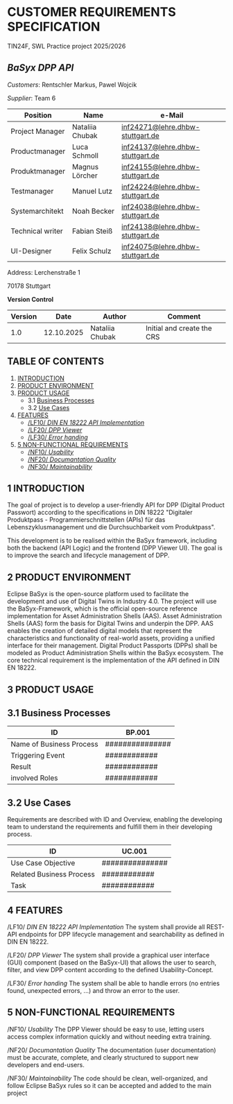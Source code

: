 # **CUSTOMER REQUIREMENTS SPECIFICATION**

TIN24F, SWL Practice project 2025/2026

## ***BaSyx DPP API***

*Customers*: Rentschler Markus, Pawel Wojcik

*Supplier*: Team 6

| **Position**     | **Name**        | **e-Mail**                         |
|------------------|-----------------|------------------------------------|
| Project Manager  | Nataliia Chubak | <inf24271@lehre.dhbw-stuttgart.de> |
| Productmanager   | Luca Schmoll    | <inf24137@lehre.dhbw-stuttgart.de> |
| Produktmanager   | Magnus Lörcher  | <inf24155@lehre.dhbw-stuttgart.de> |
| Testmanager      | Manuel Lutz     | <inf24224@lehre.dhbw-stuttgart.de> |
| Systemarchitekt  | Noah Becker     | <inf24038@lehre.dhbw-stuttgart.de> |
| Technical writer | Fabian Steiß    | <inf24138@lehre.dhbw-stuttgart.de> |
| UI-Designer      | Felix Schulz    | <inf24075@lehre.dhbw-stuttgart.de> |

Address: Lerchenstraße 1

70178 Stuttgart

**Version Control**

| **Version** | **Date**   | **Author**      | **Comment**                         |
|-------------|------------|-----------------|-------------------------------------|
| 1.0         | 12.10.2025 | Nataliia Chubak | Initial and create the CRS          |

## **TABLE OF CONTENTS**

1. [INTRODUCTION](#intro)
2. [PRODUCT ENVIRONMENT](#prod_env)
3. [PRODUCT USAGE](#produsage)
    - 3.1 [Business Processes](#bp)                            
    - 3.2 [Use Cases](#uc)                               
4. [FEATURES](#features)
    - [/LF10/ *DIN EN 18222 API Implementation*](#lf10)
    - [/LF20/ *DPP Viewer*](#lf20)
    - [/LF30/ *Error handing*](#lf30)
6. [5 NON-FUNCTIONAL REQUIREMENTS](#nfr)
    - [/NF10/ *Usability*](#nfr10)
    - [/NF20/ *Documantation Quality*](#nfr20)
    - [/NF30/ *Maintainability*](#nfr20)     

## 1 INTRODUCTION <a name="intro"></a>

The goal of project is to develop a user-friendly API for DPP (Digital Product Passwort) according to the specifications
in DIN 18222 "Digitaler Produktpass - Programmierschnittstellen (APIs) für das Lebenszyklusmanagement und die Durchsuchbarkeit 
vom Produktpass".

This development is to be realised within the BaSyx framework, including both the backend (API Logic) and the frontend (DPP Viewer UI).
The goal is to improve the search and lifecycle management of DPP.

## 2 PRODUCT ENVIRONMENT <a name="prod_env"></a> 

Eclipse BaSyx is the open-source platform used to facilitate the development and use of Digital Twins in Industry 4.0. The project will
use the BaSyx-Framework, which is the official open-source reference implementation for Asset Administration Shells (AAS).
Asset Administration Shells (AAS) form the basis for Digital Twins and underpin the DPP. AAS enables the creation of detailed digital models
that represent the characteristics and functionality of real-world assets, providing a unified interface for their management.
Digital Product Passports (DPPs) shall be modeled as Product Administration Shells within the BaSyx ecosystem.
The core technical requirement is the implementation of the API defined in DIN EN 18222.

## 3 PRODUCT USAGE <a name="produsage"></a>

## 3.1 Business Processes <a name="bp"></a>

| ID                        | BP.001          | 
|---------------------------|-----------------|
| Name of Business Process  | ############### |
| Triggering Event          | ############    | 
| Result                    | ############    | 
| involved Roles            | ############    | 

## 3.2 Use Cases <a name="uc"></a>
Requirements are described with ID and Overview, enabling the developing team to understand the requirements and fulfill them in their developing process.

| ID                                | UC.001          | 
|-----------------------------------|-----------------|
| Use Case Objective                | ############### |
| Related Business Process          | ############    | 
| Task                              | ############    | 

## 4 FEATURES <a name="features"></a>

/LF10/ *DIN EN 18222 API Implementation*  <a name="lf10"></a>
The system shall provide all REST-API endpoints for DPP lifecycle management and searchability as defined in DIN EN 18222.

/LF20/ *DPP Viewer* <a name="lf10"></a>
The system shall provide a graphical user interface (GUI) component (based on the BaSyx-UI) that allows the user to search, filter,
and view DPP content according to the defined Usability-Concept.

/LF30/ *Error handing* <a name="lf10"></a>
The system shall be able to handle errors (no entries found, unexpected errors, ...) and throw an error to the user. 



## 5 NON-FUNCTIONAL REQUIREMENTS <a name="nfr"></a>

/NF10/ *Usability* <a name="nfr10"></a>
The DPP Viewer should be easy to use, letting users access complex information quickly and without needing extra training.

/NF20/ *Documantation Quality*  <a name="nfr20"></a>
The documentation (user documentation) must be accurate, complete, and clearly structured to support new developers and end-users.

/NF30/ *Maintainability*  <a name="nfr30"></a>
The code should be clean, well-organized, and follow Eclipse BaSyx rules so it can be accepted and added to the main project


